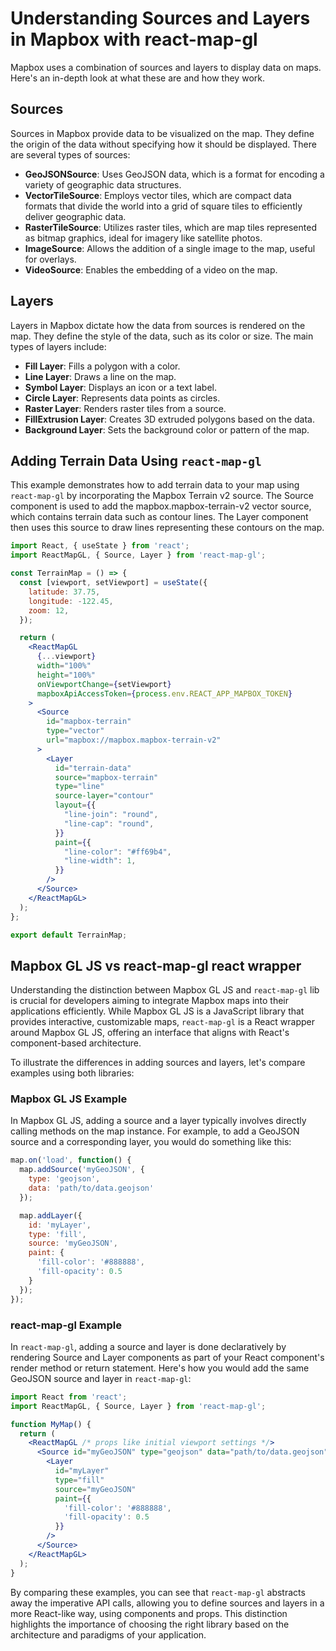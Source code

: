 # Understanding Sources and Layers in Mapbox with react-map-gl

Mapbox uses a combination of sources and layers to display data on maps. Here's an in-depth look at what these are and how they work.

## Sources

Sources in Mapbox provide data to be visualized on the map. They define the origin of the data without specifying how it should be displayed. There are several types of sources:

- **GeoJSONSource**: Uses GeoJSON data, which is a format for encoding a variety of geographic data structures.
- **VectorTileSource**: Employs vector tiles, which are compact data formats that divide the world into a grid of square tiles to efficiently deliver geographic data.
- **RasterTileSource**: Utilizes raster tiles, which are map tiles represented as bitmap graphics, ideal for imagery like satellite photos.
- **ImageSource**: Allows the addition of a single image to the map, useful for overlays.
- **VideoSource**: Enables the embedding of a video on the map.

## Layers

Layers in Mapbox dictate how the data from sources is rendered on the map. They define the style of the data, such as its color or size. The main types of layers include:

- **Fill Layer**: Fills a polygon with a color.
- **Line Layer**: Draws a line on the map.
- **Symbol Layer**: Displays an icon or a text label.
- **Circle Layer**: Represents data points as circles.
- **Raster Layer**: Renders raster tiles from a source.
- **FillExtrusion Layer**: Creates 3D extruded polygons based on the data.
- **Background Layer**: Sets the background color or pattern of the map.

## Adding Terrain Data Using `react-map-gl`

This example demonstrates how to add terrain data to your map using `react-map-gl` by incorporating the Mapbox Terrain v2 source. The Source component is used to add the mapbox.mapbox-terrain-v2 vector source, which contains terrain data such as contour lines. The Layer component then uses this source to draw lines representing these contours on the map.

```jsx
import React, { useState } from 'react';
import ReactMapGL, { Source, Layer } from 'react-map-gl';

const TerrainMap = () => {
  const [viewport, setViewport] = useState({
    latitude: 37.75,
    longitude: -122.45,
    zoom: 12,
  });

  return (
    <ReactMapGL
      {...viewport}
      width="100%"
      height="100%"
      onViewportChange={setViewport}
      mapboxApiAccessToken={process.env.REACT_APP_MAPBOX_TOKEN}
    >
      <Source
        id="mapbox-terrain"
        type="vector"
        url="mapbox://mapbox.mapbox-terrain-v2"
      >
        <Layer
          id="terrain-data"
          source="mapbox-terrain"
          type="line"
          source-layer="contour"
          layout={{
            "line-join": "round",
            "line-cap": "round",
          }}
          paint={{
            "line-color": "#ff69b4",
            "line-width": 1,
          }}
        />
      </Source>
    </ReactMapGL>
  );
};

export default TerrainMap;
```

## Mapbox GL JS vs react-map-gl react wrapper

Understanding the distinction between Mapbox GL JS and `react-map-gl` lib is crucial for developers aiming to integrate Mapbox maps into their applications efficiently. While Mapbox GL JS is a JavaScript library that provides interactive, customizable maps, `react-map-gl` is a React wrapper around Mapbox GL JS, offering an interface that aligns with React's component-based architecture.

To illustrate the differences in adding sources and layers, let's compare examples using both libraries:

### Mapbox GL JS Example
In Mapbox GL JS, adding a source and a layer typically involves directly calling methods on the map instance. For example, to add a GeoJSON source and a corresponding layer, you would do something like this:
```javascript
map.on('load', function() {
  map.addSource('myGeoJSON', {
    type: 'geojson',
    data: 'path/to/data.geojson'
  });

  map.addLayer({
    id: 'myLayer',
    type: 'fill',
    source: 'myGeoJSON',
    paint: {
      'fill-color': '#888888',
      'fill-opacity': 0.5
    }
  });
});
```

### react-map-gl Example
In `react-map-gl`, adding a source and layer is done declaratively by rendering Source and Layer components as part of your React component's render method or return statement. Here's how you would add the same GeoJSON source and layer in `react-map-gl`:
```jsx
import React from 'react';
import ReactMapGL, { Source, Layer } from 'react-map-gl';

function MyMap() {
  return (
    <ReactMapGL /* props like initial viewport settings */>
      <Source id="myGeoJSON" type="geojson" data="path/to/data.geojson">
        <Layer
          id="myLayer"
          type="fill"
          source="myGeoJSON"
          paint={{
            'fill-color': '#888888',
            'fill-opacity': 0.5
          }}
        />
      </Source>
    </ReactMapGL>
  );
}
```
By comparing these examples, you can see that `react-map-gl` abstracts away the imperative API calls, allowing you to define sources and layers in a more React-like way, using components and props. This distinction highlights the importance of choosing the right library based on the architecture and paradigms of your application.
